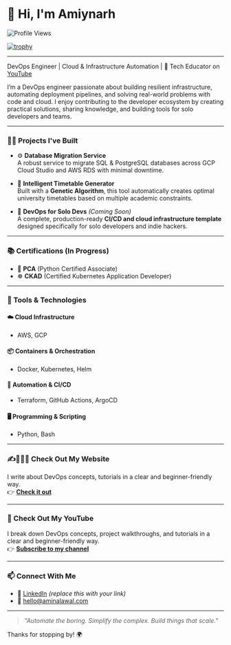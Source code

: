 # 👋 Hi, I'm Amiynarh

![Profile Views](https://komarev.com/ghpvc/?username=Amiynarh&color=blue)

[![trophy](https://github-profile-trophy.vercel.app/?username=Amiynarh&theme=darkhub&column=7)](https://github.com/ryo-ma/github-profile-trophy)

<!---![Amiynarh's GitHub stats](https://github-readme-stats.vercel.app/api?username=Amiynarh&show_icons=true&theme=github_dark)--->
---
DevOps Engineer | Cloud & Infrastructure Automation | 🎥 Tech Educator on [YouTube](https://youtube.com/@aminalawal3999)

I’m a DevOps engineer passionate about building resilient infrastructure, automating deployment pipelines, and solving real-world problems with code and cloud. I enjoy contributing to the developer ecosystem by creating practical solutions, sharing knowledge, and building tools for solo developers and teams.

---

### 🧑‍💻 Projects I've Built

- ⚙️ **Database Migration Service**  
  A robust service to migrate SQL & PostgreSQL databases across GCP Cloud Studio and AWS RDS with minimal downtime.

- 📅 **Intelligent Timetable Generator**  
  Built with a **Genetic Algorithm**, this tool automatically creates optimal university timetables based on multiple academic constraints.

- 🔧 **DevOps for Solo Devs** *(Coming Soon)*  
  A complete, production-ready **CI/CD and cloud infrastructure template** designed specifically for solo developers and indie hackers.

---

### 📚 Certifications (In Progress)

- 🎯 **PCA** (Python Certified Associate)  
- ☸️ **CKAD** (Certified Kubernetes Application Developer)

---

### 🧰 Tools & Technologies

#### ☁️ Cloud Infrastructure
- AWS, GCP

#### 📦 Containers & Orchestration
- Docker, Kubernetes, Helm

#### 🔁 Automation & CI/CD
- Terraform, GitHub Actions, ArgoCD

#### 🖥️ Programming & Scripting
- Python, Bash

---

### ✍👩🏽‍💻 Check Out My Website

I write about DevOps concepts, tutorials in a clear and beginner-friendly way.  
👉 [**Check it out**](https://aminalawal.com)

---
### 🎥 Check Out My YouTube

I break down DevOps concepts, project walkthroughs, and tutorials in a clear and beginner-friendly way.  
👉 [**Subscribe to my channel**](https://youtube.com/@aminalawal3999)

---

### 📫 Connect With Me

- 🔗 [LinkedIn](https://linkedin.com/in/aminalawalofficial) *(replace this with your link)*
- 📧 hello@aminalawal.com

---

> *"Automate the boring. Simplify the complex. Build things that scale."*

Thanks for stopping by! 🌍

